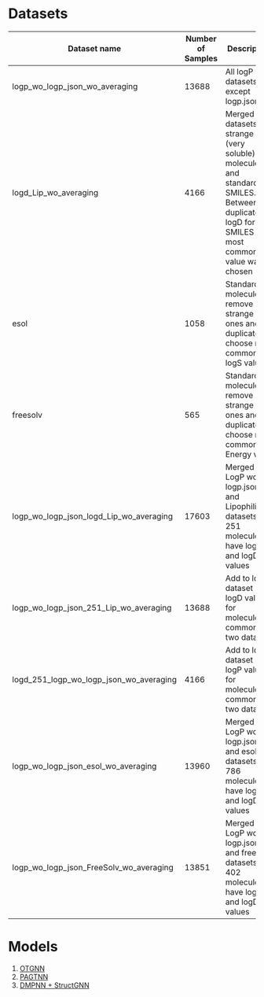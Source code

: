 
# Datasets

| Dataset name | Number of Samples | Description | Sources |
| --- | --- | --- | --- |
| logp_wo_logp_json_wo_averaging | 13688 | All logP datasets except logp.json | Diverse1KDataset.csv, NCIDataset.csv, ochem_full.csv, physprop.csv |
| logd_Lip_wo_averaging | 4166 | Merged datasets w/o strange (very soluble) molecules and standardized SMILES. Between duplicated logD for one SMILES the most common value was chosen | Lipophilicity |
| esol | 1058 | Standardize molecules, remove strange ones and duplicates, choose most common logS value | ESOL |
| freesolv | 565 | Standardize molecules, remove strange ones and duplicates, choose most common Energy value | FreeSolv |
| logp_wo_logp_json_logd_Lip_wo_averaging | 17603 | Merged LogP wo logp.json and Lipophilicity datasets, 251 molecules have logP and logD values | logp_wo_logp_json_wo_averaging,<br/>logd_Lip_wo_averaging |
| logp_wo_logp_json_251_Lip_wo_averaging | 13688 | Add to logP dataset 251 logD values for molecules common in two datasets | logp_wo_logp_json_wo_averaging,<br/>logd_Lip_wo_averaging |
| logd_251_logp_wo_logp_json_wo_averaging | 4166 | Add to logD dataset 251 logP values for molecules common in two datasets | logp_wo_logp_json_wo_averaging,<br/>logd_Lip_wo_averaging |
| logp_wo_logp_json_esol_wo_averaging | 13960 | Merged LogP wo logp.json and esol datasets, 786 molecules have logP and logD values | logp_wo_logp_json_wo_averaging,<br/>esol |
| logp_wo_logp_json_FreeSolv_wo_averaging | 13851 | Merged LogP wo logp.json and freesolv datasets, 402 molecules have logP and logD values | logp_wo_logp_json_wo_averaging,<br/>freesolv |


# Models

1. [OTGNN](https://github.com/jbr-ai-labs/mol_properties/tree/SOTA/scripts/SOTA/otgnn)
2. [PAGTNN](https://github.com/jbr-ai-labs/mol_properties/tree/SOTA/scripts/SOTA/pa-graph-transformer-neural-network)
3. [DMPNN + StructGNN](https://github.com/jbr-ai-labs/mol_properties/tree/SOTA/scripts/SOTA/dmpnn)

